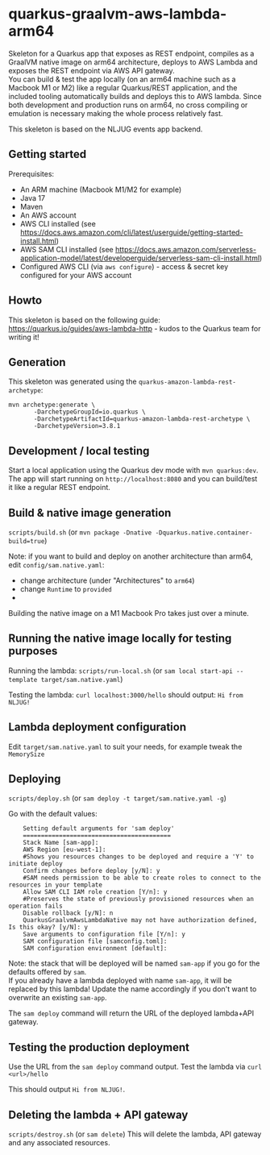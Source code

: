 # quarkus-graalvm-aws-lambda-arm64
Skeleton for a Quarkus app that exposes as REST endpoint, compiles as a GraalVM native image on arm64 architecture, deploys to AWS Lambda and exposes the REST endpoint via AWS API gateway.  
You can build & test the app locally (on an arm64 machine such as a Macbook M1 or M2) like a regular Quarkus/REST application, and the included tooling automatically builds and deploys this to AWS lambda.
Since both development and production runs on arm64, no cross compiling or emulation is necessary making the whole process relatively fast.
  
This skeleton is based on the NLJUG events app backend.

## Getting started
Prerequisites:
- An ARM machine (Macbook M1/M2 for example) 
- Java 17
- Maven
- An AWS account 
- AWS CLI installed (see https://docs.aws.amazon.com/cli/latest/userguide/getting-started-install.html)
- AWS SAM CLI installed (see https://docs.aws.amazon.com/serverless-application-model/latest/developerguide/serverless-sam-cli-install.html)
- Configured AWS CLI (via `aws configure`) - access & secret key configured for your AWS account

## Howto
This skeleton is based on the following guide: https://quarkus.io/guides/aws-lambda-http - kudos to the Quarkus team for writing it!

## Generation
This skeleton was generated using the `quarkus-amazon-lambda-rest-archetype`:

```
mvn archetype:generate \
       -DarchetypeGroupId=io.quarkus \
       -DarchetypeArtifactId=quarkus-amazon-lambda-rest-archetype \
       -DarchetypeVersion=3.8.1
```


## Development / local testing
Start a local application using the Quarkus dev mode with `mvn quarkus:dev`.
The app will start running on `http://localhost:8080` and you can build/test it like a regular REST endpoint.

## Build & native image generation
`scripts/build.sh` (or `mvn package -Dnative -Dquarkus.native.container-build=true`)

Note: if you want to build and deploy on another architecture than arm64, edit `config/sam.native.yaml`:
- change architecture (under "Architectures" to `arm64`)
- change `Runtime` to `provided`
- 
Building the native image on a M1 Macbook Pro takes just over a minute. 

## Running the native image locally for testing purposes
Running the lambda:
`scripts/run-local.sh` (or `sam local start-api --template target/sam.native.yaml`)

Testing the lambda:
`curl localhost:3000/hello`
should output:
`Hi from NLJUG!`

## Lambda deployment configuration
Edit `target/sam.native.yaml` to suit your needs, for example tweak the `MemorySize`

## Deploying
`scripts/deploy.sh` (or `sam deploy -t target/sam.native.yaml -g`)

Go with the default values:
```
	Setting default arguments for 'sam deploy'
	=========================================
	Stack Name [sam-app]: 
	AWS Region [eu-west-1]: 
	#Shows you resources changes to be deployed and require a 'Y' to initiate deploy
	Confirm changes before deploy [y/N]: y
	#SAM needs permission to be able to create roles to connect to the resources in your template
	Allow SAM CLI IAM role creation [Y/n]: y
	#Preserves the state of previously provisioned resources when an operation fails
	Disable rollback [y/N]: n
	QuarkusGraalvmAwsLambdaNative may not have authorization defined, Is this okay? [y/N]: y
	Save arguments to configuration file [Y/n]: y
	SAM configuration file [samconfig.toml]: 
	SAM configuration environment [default]: 
```

Note: the stack that will be deployed will be named `sam-app` if you go for the defaults offered by `sam`.  
If you already have a lambda deployed with name `sam-app`, it will be replaced by this lambda! Update the name accordingly if you don't want to overwrite an existing `sam-app`.

The `sam deploy` command will return the URL of the deployed lambda+API gateway.

## Testing the production deployment
Use the URL from the `sam deploy` command output.
Test the lambda via `curl <url>/hello`

This should output `Hi from NLJUG!`.

## Deleting the lambda + API gateway
`scripts/destroy.sh` (or `sam delete`)
This will delete the lambda, API gateway and any associated resources. 
